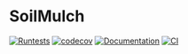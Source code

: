# SoilMulch

[![Runtests](https://github.com/calabresehydrologylab/SoilMulch.jl/actions/workflows/Runtests.yml/badge.svg?branch=main)](https://github.com/calabresehydrologylab/SoilMulch.jl/actions/workflows/Runtests.yml)
[![codecov](https://codecov.io/gh/calabresehydrologylab/SoilMulch.jl/branch/main/graph/badge.svg?token=kOFb20GDkX)](https://codecov.io/gh/calabresehydrologylab/SoilMulch.jl)
[![Documentation](https://github.com/calabresehydrologylab/SoilMulch.jl/actions/workflows/Documentation.yml/badge.svg)](https://github.com/calabresehydrologylab/SoilMulch.jl/actions/workflows/Documentation.yml)
[![CI](https://github.com/calabresehydrologylab/SoilMulch.jl/actions/workflows/CI.yml/badge.svg)](https://github.com/calabresehydrologylab/SoilMulch.jl/actions/workflows/CI.yml)
